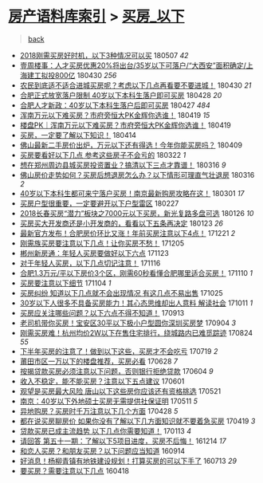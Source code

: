 [房产语料库索引](../../README.md)  > [买房_以下](买房_以下.md)
====
> [back](../README.md)

- [2018刚需买房好时机，以下3种情况可以买](http://jkwz.applinzi.com/ittc/7100299145711715345.html#2018%E5%88%9A%E9%9C%80%E4%B9%B0%E6%88%BF%E5%A5%BD%E6%97%B6%E6%9C%BA%EF%BC%8C%E4%BB%A5%E4%B8%8B3%E7%A7%8D%E6%83%85%E5%86%B5%E5%8F%AF%E4%BB%A5%E4%B9%B0) 180507 *42* 
- [壹周楼事：人才买房优惠20%将出台/35岁以下可落户/“大西安”面积确定/上海建工拟投800亿](http://jkwz.applinzi.com/ittc/7097766596103898129.html#%E5%A3%B9%E5%91%A8%E6%A5%BC%E4%BA%8B%EF%BC%9A%E4%BA%BA%E6%89%8D%E4%B9%B0%E6%88%BF%E4%BC%98%E6%83%A020%25%E5%B0%86%E5%87%BA%E5%8F%B0%2F35%E5%B2%81%E4%BB%A5%E4%B8%8B%E5%8F%AF%E8%90%BD%E6%88%B7%2F%E2%80%9C%E5%A4%A7%E8%A5%BF%E5%AE%89%E2%80%9D%E9%9D%A2%E7%A7%AF%E7%A1%AE%E5%AE%9A%2F%E4%B8%8A%E6%B5%B7%E5%BB%BA%E5%B7%A5%E6%8B%9F%E6%8A%95800%E4%BA%BF) 180430 *256* 
- [农民到底适不适合进城买房呢？考虑以下几点再看要不要进城！](http://jkwz.applinzi.com/ittc/7097695150895793163.html#%E5%86%9C%E6%B0%91%E5%88%B0%E5%BA%95%E9%80%82%E4%B8%8D%E9%80%82%E5%90%88%E8%BF%9B%E5%9F%8E%E4%B9%B0%E6%88%BF%E5%91%A2%EF%BC%9F%E8%80%83%E8%99%91%E4%BB%A5%E4%B8%8B%E5%87%A0%E7%82%B9%E5%86%8D%E7%9C%8B%E8%A6%81%E4%B8%8D%E8%A6%81%E8%BF%9B%E5%9F%8E%EF%BC%81) 180430 *21* 
- [合肥正式放宽落户限制 40岁以下本科生落户即可买房](http://jkwz.applinzi.com/ittc/7097174490649986064.html#%E5%90%88%E8%82%A5%E6%AD%A3%E5%BC%8F%E6%94%BE%E5%AE%BD%E8%90%BD%E6%88%B7%E9%99%90%E5%88%B6+40%E5%B2%81%E4%BB%A5%E4%B8%8B%E6%9C%AC%E7%A7%91%E7%94%9F%E8%90%BD%E6%88%B7%E5%8D%B3%E5%8F%AF%E4%B9%B0%E6%88%BF) 180428 *20* 
- [合肥人才新政：40岁以下本科生落户后即可买房](http://jkwz.applinzi.com/ittc/7096617794579989511.html#%E5%90%88%E8%82%A5%E4%BA%BA%E6%89%8D%E6%96%B0%E6%94%BF%EF%BC%9A40%E5%B2%81%E4%BB%A5%E4%B8%8B%E6%9C%AC%E7%A7%91%E7%94%9F%E8%90%BD%E6%88%B7%E5%90%8E%E5%8D%B3%E5%8F%AF%E4%B9%B0%E6%88%BF) 180427 *484* 
- [浑南万元以下难买房？市府旁恒大PK金辉你选谁！](http://jkwz.applinzi.com/ittc/7093739007362204683.html#%E6%B5%91%E5%8D%97%E4%B8%87%E5%85%83%E4%BB%A5%E4%B8%8B%E9%9A%BE%E4%B9%B0%E6%88%BF%EF%BC%9F%E5%B8%82%E5%BA%9C%E6%97%81%E6%81%92%E5%A4%A7PK%E9%87%91%E8%BE%89%E4%BD%A0%E9%80%89%E8%B0%81%EF%BC%81) 180419 *15* 
- [楼盘PK｜浑南万元以下难买房？市府旁恒大PK金辉你选谁！](http://jkwz.applinzi.com/ittc/7093735577822430218.html#%E6%A5%BC%E7%9B%98PK%EF%BD%9C%E6%B5%91%E5%8D%97%E4%B8%87%E5%85%83%E4%BB%A5%E4%B8%8B%E9%9A%BE%E4%B9%B0%E6%88%BF%EF%BC%9F%E5%B8%82%E5%BA%9C%E6%97%81%E6%81%92%E5%A4%A7PK%E9%87%91%E8%BE%89%E4%BD%A0%E9%80%89%E8%B0%81%EF%BC%81) 180419  
- [买房，一定要了解以下知识！](http://jkwz.applinzi.com/ittc/7091961633469629457.html#%E4%B9%B0%E6%88%BF%EF%BC%8C%E4%B8%80%E5%AE%9A%E8%A6%81%E4%BA%86%E8%A7%A3%E4%BB%A5%E4%B8%8B%E7%9F%A5%E8%AF%86%EF%BC%81) 180414  
- [佛山最新二手房价出炉，万元以下还有得选！今年你能买房吗？](http://jkwz.applinzi.com/ittc/7089993969922737169.html#%E4%BD%9B%E5%B1%B1%E6%9C%80%E6%96%B0%E4%BA%8C%E6%89%8B%E6%88%BF%E4%BB%B7%E5%87%BA%E7%82%89%EF%BC%8C%E4%B8%87%E5%85%83%E4%BB%A5%E4%B8%8B%E8%BF%98%E6%9C%89%E5%BE%97%E9%80%89%EF%BC%81%E4%BB%8A%E5%B9%B4%E4%BD%A0%E8%83%BD%E4%B9%B0%E6%88%BF%E5%90%97%EF%BC%9F) 180409  
- [买房要看好以下几点 参考这些房子不会亏的](http://jkwz.applinzi.com/ittc/7083299648431457286.html#%E4%B9%B0%E6%88%BF%E8%A6%81%E7%9C%8B%E5%A5%BD%E4%BB%A5%E4%B8%8B%E5%87%A0%E7%82%B9+%E5%8F%82%E8%80%83%E8%BF%99%E4%BA%9B%E6%88%BF%E5%AD%90%E4%B8%8D%E4%BC%9A%E4%BA%8F%E7%9A%84) 180322 *1* 
- [想在郑州周边县城买房投资置业？搞清以下三点才靠谱！](http://jkwz.applinzi.com/ittc/7081066430449845264.html#%E6%83%B3%E5%9C%A8%E9%83%91%E5%B7%9E%E5%91%A8%E8%BE%B9%E5%8E%BF%E5%9F%8E%E4%B9%B0%E6%88%BF%E6%8A%95%E8%B5%84%E7%BD%AE%E4%B8%9A%EF%BC%9F%E6%90%9E%E6%B8%85%E4%BB%A5%E4%B8%8B%E4%B8%89%E7%82%B9%E6%89%8D%E9%9D%A0%E8%B0%B1%EF%BC%81) 180316 *9* 
- [佛山房价走势如何？买房后想退房怎么办？以下情形可理直气壮退房](http://jkwz.applinzi.com/ittc/7081057394711069703.html#%E4%BD%9B%E5%B1%B1%E6%88%BF%E4%BB%B7%E8%B5%B0%E5%8A%BF%E5%A6%82%E4%BD%95%EF%BC%9F%E4%B9%B0%E6%88%BF%E5%90%8E%E6%83%B3%E9%80%80%E6%88%BF%E6%80%8E%E4%B9%88%E5%8A%9E%EF%BC%9F%E4%BB%A5%E4%B8%8B%E6%83%85%E5%BD%A2%E5%8F%AF%E7%90%86%E7%9B%B4%E6%B0%94%E5%A3%AE%E9%80%80%E6%88%BF) 180316 *2* 
- [40岁以下本科生都可来宁落户买房！南京最新购房攻略在这！](http://jkwz.applinzi.com/ittc/7075562850217362448.html#40%E5%B2%81%E4%BB%A5%E4%B8%8B%E6%9C%AC%E7%A7%91%E7%94%9F%E9%83%BD%E5%8F%AF%E6%9D%A5%E5%AE%81%E8%90%BD%E6%88%B7%E4%B9%B0%E6%88%BF%EF%BC%81%E5%8D%97%E4%BA%AC%E6%9C%80%E6%96%B0%E8%B4%AD%E6%88%BF%E6%94%BB%E7%95%A5%E5%9C%A8%E8%BF%99%EF%BC%81) 180301 *17* 
- [买房户型很重要，一定要避开以下户型雷区](http://jkwz.applinzi.com/ittc/7074475973573870599.html#%E4%B9%B0%E6%88%BF%E6%88%B7%E5%9E%8B%E5%BE%88%E9%87%8D%E8%A6%81%EF%BC%8C%E4%B8%80%E5%AE%9A%E8%A6%81%E9%81%BF%E5%BC%80%E4%BB%A5%E4%B8%8B%E6%88%B7%E5%9E%8B%E9%9B%B7%E5%8C%BA) 180227  
- [2018长春买房“潜力”板块之7000元以下买房，新光复路多盘可选](http://jkwz.applinzi.com/ittc/7062844690385077254.html#2018%E9%95%BF%E6%98%A5%E4%B9%B0%E6%88%BF%E2%80%9C%E6%BD%9C%E5%8A%9B%E2%80%9D%E6%9D%BF%E5%9D%97%E4%B9%8B7000%E5%85%83%E4%BB%A5%E4%B8%8B%E4%B9%B0%E6%88%BF%EF%BC%8C%E6%96%B0%E5%85%89%E5%A4%8D%E8%B7%AF%E5%A4%9A%E7%9B%98%E5%8F%AF%E9%80%89) 180126 *10* 
- [买房买大开发商还是小开发商的，看看以下五条再决定](http://jkwz.applinzi.com/ittc/7061723703451059206.html#%E4%B9%B0%E6%88%BF%E4%B9%B0%E5%A4%A7%E5%BC%80%E5%8F%91%E5%95%86%E8%BF%98%E6%98%AF%E5%B0%8F%E5%BC%80%E5%8F%91%E5%95%86%E7%9A%84%EF%BC%8C%E7%9C%8B%E7%9C%8B%E4%BB%A5%E4%B8%8B%E4%BA%94%E6%9D%A1%E5%86%8D%E5%86%B3%E5%AE%9A) 180123 *26* 
- [最新官方发布！合肥房价环比又涨！年前买房注意以下4点！](http://jkwz.applinzi.com/ittc/7049580783738553360.html#%E6%9C%80%E6%96%B0%E5%AE%98%E6%96%B9%E5%8F%91%E5%B8%83%EF%BC%81%E5%90%88%E8%82%A5%E6%88%BF%E4%BB%B7%E7%8E%AF%E6%AF%94%E5%8F%88%E6%B6%A8%EF%BC%81%E5%B9%B4%E5%89%8D%E4%B9%B0%E6%88%BF%E6%B3%A8%E6%84%8F%E4%BB%A5%E4%B8%8B4%E7%82%B9%EF%BC%81) 171221 *2* 
- [刚需族买房要注意以下几点！让你买房不愁！](http://jkwz.applinzi.com/ittc/7043597646755791889.html#%E5%88%9A%E9%9C%80%E6%97%8F%E4%B9%B0%E6%88%BF%E8%A6%81%E6%B3%A8%E6%84%8F%E4%BB%A5%E4%B8%8B%E5%87%A0%E7%82%B9%EF%BC%81%E8%AE%A9%E4%BD%A0%E4%B9%B0%E6%88%BF%E4%B8%8D%E6%84%81%EF%BC%81) 171205  
- [郴州新房通：年轻人买房要做好以下六点](http://jkwz.applinzi.com/ittc/7039243430121702416.html#%E9%83%B4%E5%B7%9E%E6%96%B0%E6%88%BF%E9%80%9A%EF%BC%9A%E5%B9%B4%E8%BD%BB%E4%BA%BA%E4%B9%B0%E6%88%BF%E8%A6%81%E5%81%9A%E5%A5%BD%E4%BB%A5%E4%B8%8B%E5%85%AD%E7%82%B9) 171123  
- [对于年轻人买房，以下几点切记注意！](http://jkwz.applinzi.com/ittc/7036506131453707280.html#%E5%AF%B9%E4%BA%8E%E5%B9%B4%E8%BD%BB%E4%BA%BA%E4%B9%B0%E6%88%BF%EF%BC%8C%E4%BB%A5%E4%B8%8B%E5%87%A0%E7%82%B9%E5%88%87%E8%AE%B0%E6%B3%A8%E6%84%8F%EF%BC%81) 171116  
- [合肥1.3万元/平以下房价3个区，刚需60秒看懂合肥哪里适合买房！](http://jkwz.applinzi.com/ittc/7034318151708312593.html#%E5%90%88%E8%82%A51.3%E4%B8%87%E5%85%83%2F%E5%B9%B3%E4%BB%A5%E4%B8%8B%E6%88%BF%E4%BB%B73%E4%B8%AA%E5%8C%BA%EF%BC%8C%E5%88%9A%E9%9C%8060%E7%A7%92%E7%9C%8B%E6%87%82%E5%90%88%E8%82%A5%E5%93%AA%E9%87%8C%E9%80%82%E5%90%88%E4%B9%B0%E6%88%BF%EF%BC%81) 171110 *1* 
- [买房要注意以下细节](http://jkwz.applinzi.com/ittc/7032025386509141008.html#%E4%B9%B0%E6%88%BF%E8%A6%81%E6%B3%A8%E6%84%8F%E4%BB%A5%E4%B8%8B%E7%BB%86%E8%8A%82) 171104 *1* 
- [买房纠纷 知道以下几点就不会出现情况 有这几点不易出售](http://jkwz.applinzi.com/ittc/7028412461848462352.html#%E4%B9%B0%E6%88%BF%E7%BA%A0%E7%BA%B7+%E7%9F%A5%E9%81%93%E4%BB%A5%E4%B8%8B%E5%87%A0%E7%82%B9%E5%B0%B1%E4%B8%8D%E4%BC%9A%E5%87%BA%E7%8E%B0%E6%83%85%E5%86%B5+%E6%9C%89%E8%BF%99%E5%87%A0%E7%82%B9%E4%B8%8D%E6%98%93%E5%87%BA%E5%94%AE) 171025  
- [30岁以下人很多不具备买房能力！其心态思维却出人意料 解读社会](http://jkwz.applinzi.com/ittc/7023308141985530897.html#30%E5%B2%81%E4%BB%A5%E4%B8%8B%E4%BA%BA%E5%BE%88%E5%A4%9A%E4%B8%8D%E5%85%B7%E5%A4%87%E4%B9%B0%E6%88%BF%E8%83%BD%E5%8A%9B%EF%BC%81%E5%85%B6%E5%BF%83%E6%80%81%E6%80%9D%E7%BB%B4%E5%8D%B4%E5%87%BA%E4%BA%BA%E6%84%8F%E6%96%99+%E8%A7%A3%E8%AF%BB%E7%A4%BE%E4%BC%9A) 171011 *1* 
- [买房应关注哪些问题？以下六点不得不知道！](http://jkwz.applinzi.com/ittc/7012742568792818704.html#%E4%B9%B0%E6%88%BF%E5%BA%94%E5%85%B3%E6%B3%A8%E5%93%AA%E4%BA%9B%E9%97%AE%E9%A2%98%EF%BC%9F%E4%BB%A5%E4%B8%8B%E5%85%AD%E7%82%B9%E4%B8%8D%E5%BE%97%E4%B8%8D%E7%9F%A5%E9%81%93%EF%BC%81) 170913  
- [老司机带你买房！宝安区30平以下极小户型圆你深圳买房梦](http://jkwz.applinzi.com/ittc/7009488473948685329.html#%E8%80%81%E5%8F%B8%E6%9C%BA%E5%B8%A6%E4%BD%A0%E4%B9%B0%E6%88%BF%EF%BC%81%E5%AE%9D%E5%AE%89%E5%8C%BA30%E5%B9%B3%E4%BB%A5%E4%B8%8B%E6%9E%81%E5%B0%8F%E6%88%B7%E5%9E%8B%E5%9C%86%E4%BD%A0%E6%B7%B1%E5%9C%B3%E4%B9%B0%E6%88%BF%E6%A2%A6) 170904 *3* 
- [刚需买房难！杭州均价2W以下在售住宅排行，绕城路内已难觅踪迹](http://jkwz.applinzi.com/ittc/7005046213253268497.html#%E5%88%9A%E9%9C%80%E4%B9%B0%E6%88%BF%E9%9A%BE%EF%BC%81%E6%9D%AD%E5%B7%9E%E5%9D%87%E4%BB%B72W%E4%BB%A5%E4%B8%8B%E5%9C%A8%E5%94%AE%E4%BD%8F%E5%AE%85%E6%8E%92%E8%A1%8C%EF%BC%8C%E7%BB%95%E5%9F%8E%E8%B7%AF%E5%86%85%E5%B7%B2%E9%9A%BE%E8%A7%85%E8%B8%AA%E8%BF%B9) 170824 *55* 
- [下半年买房的注意了！做到以下这些，买房才不会吃亏](http://jkwz.applinzi.com/ittc/6992062141925164048.html#%E4%B8%8B%E5%8D%8A%E5%B9%B4%E4%B9%B0%E6%88%BF%E7%9A%84%E6%B3%A8%E6%84%8F%E4%BA%86%EF%BC%81%E5%81%9A%E5%88%B0%E4%BB%A5%E4%B8%8B%E8%BF%99%E4%BA%9B%EF%BC%8C%E4%B9%B0%E6%88%BF%E6%89%8D%E4%B8%8D%E4%BC%9A%E5%90%83%E4%BA%8F) 170719 *2* 
- [莆田市区一万以下的楼盘推荐，买房必看](http://jkwz.applinzi.com/ittc/6984139657175385093.html#%E8%8E%86%E7%94%B0%E5%B8%82%E5%8C%BA%E4%B8%80%E4%B8%87%E4%BB%A5%E4%B8%8B%E7%9A%84%E6%A5%BC%E7%9B%98%E6%8E%A8%E8%8D%90%EF%BC%8C%E4%B9%B0%E6%88%BF%E5%BF%85%E7%9C%8B) 170628 *7* 
- [按揭贷款买房必须注意以下问题，否则银行拒绝贷款](http://jkwz.applinzi.com/ittc/6975031861192426500.html#%E6%8C%89%E6%8F%AD%E8%B4%B7%E6%AC%BE%E4%B9%B0%E6%88%BF%E5%BF%85%E9%A1%BB%E6%B3%A8%E6%84%8F%E4%BB%A5%E4%B8%8B%E9%97%AE%E9%A2%98%EF%BC%8C%E5%90%A6%E5%88%99%E9%93%B6%E8%A1%8C%E6%8B%92%E7%BB%9D%E8%B4%B7%E6%AC%BE) 170604 *9* 
- [收入不稳定，能不能买房？注意以下五点建议](http://jkwz.applinzi.com/ittc/6974146266932970500.html#%E6%94%B6%E5%85%A5%E4%B8%8D%E7%A8%B3%E5%AE%9A%EF%BC%8C%E8%83%BD%E4%B8%8D%E8%83%BD%E4%B9%B0%E6%88%BF%EF%BC%9F%E6%B3%A8%E6%84%8F%E4%BB%A5%E4%B8%8B%E4%BA%94%E7%82%B9%E5%BB%BA%E8%AE%AE) 170601  
- [观望是买房最大风险 唐山以下这些房你应该还有资格挑选](http://jkwz.applinzi.com/ittc/6970067330036925445.html#%E8%A7%82%E6%9C%9B%E6%98%AF%E4%B9%B0%E6%88%BF%E6%9C%80%E5%A4%A7%E9%A3%8E%E9%99%A9+%E5%94%90%E5%B1%B1%E4%BB%A5%E4%B8%8B%E8%BF%99%E4%BA%9B%E6%88%BF%E4%BD%A0%E5%BA%94%E8%AF%A5%E8%BF%98%E6%9C%89%E8%B5%84%E6%A0%BC%E6%8C%91%E9%80%89) 170521  
- [南京：40岁以下外地硕士买房无需提供社保证明](http://jkwz.applinzi.com/ittc/6966300855870424069.html#%E5%8D%97%E4%BA%AC%EF%BC%9A40%E5%B2%81%E4%BB%A5%E4%B8%8B%E5%A4%96%E5%9C%B0%E7%A1%95%E5%A3%AB%E4%B9%B0%E6%88%BF%E6%97%A0%E9%9C%80%E6%8F%90%E4%BE%9B%E7%A4%BE%E4%BF%9D%E8%AF%81%E6%98%8E) 170511 *5* 
- [异地购房？买房时千万注意以下几个方面](http://jkwz.applinzi.com/ittc/6961607517107913732.html#%E5%BC%82%E5%9C%B0%E8%B4%AD%E6%88%BF%EF%BC%9F%E4%B9%B0%E6%88%BF%E6%97%B6%E5%8D%83%E4%B8%87%E6%B3%A8%E6%84%8F%E4%BB%A5%E4%B8%8B%E5%87%A0%E4%B8%AA%E6%96%B9%E9%9D%A2) 170428 *5* 
- [都在说买房聊房价 如果你没有了解以下几方面知识就不要着急买房](http://jkwz.applinzi.com/ittc/6958209953927005188.html#%E9%83%BD%E5%9C%A8%E8%AF%B4%E4%B9%B0%E6%88%BF%E8%81%8A%E6%88%BF%E4%BB%B7+%E5%A6%82%E6%9E%9C%E4%BD%A0%E6%B2%A1%E6%9C%89%E4%BA%86%E8%A7%A3%E4%BB%A5%E4%B8%8B%E5%87%A0%E6%96%B9%E9%9D%A2%E7%9F%A5%E8%AF%86%E5%B0%B1%E4%B8%8D%E8%A6%81%E7%9D%80%E6%80%A5%E4%B9%B0%E6%88%BF) 170419 *3* 
- [贷款买房已成主流趋势 以下几点你需要知道！](http://jkwz.applinzi.com/ittc/6922684452194223108.html#%E8%B4%B7%E6%AC%BE%E4%B9%B0%E6%88%BF%E5%B7%B2%E6%88%90%E4%B8%BB%E6%B5%81%E8%B6%8B%E5%8A%BF+%E4%BB%A5%E4%B8%8B%E5%87%A0%E7%82%B9%E4%BD%A0%E9%9C%80%E8%A6%81%E7%9F%A5%E9%81%93%EF%BC%81) 170113 *4* 
- [请回答 第五十一期：了解以下5项目进度，买房不后悔！](http://jkwz.applinzi.com/ittc/6911416553416688645.html#%E8%AF%B7%E5%9B%9E%E7%AD%94+%E7%AC%AC%E4%BA%94%E5%8D%81%E4%B8%80%E6%9C%9F%EF%BC%9A%E4%BA%86%E8%A7%A3%E4%BB%A5%E4%B8%8B5%E9%A1%B9%E7%9B%AE%E8%BF%9B%E5%BA%A6%EF%BC%8C%E4%B9%B0%E6%88%BF%E4%B8%8D%E5%90%8E%E6%82%94%EF%BC%81) 161214 *17* 
- [和恋人买房？和朋友买房？以下问题应当知道](http://jkwz.applinzi.com/ittc/6877644566764717060.html#%E5%92%8C%E6%81%8B%E4%BA%BA%E4%B9%B0%E6%88%BF%EF%BC%9F%E5%92%8C%E6%9C%8B%E5%8F%8B%E4%B9%B0%E6%88%BF%EF%BC%9F%E4%BB%A5%E4%B8%8B%E9%97%AE%E9%A2%98%E5%BA%94%E5%BD%93%E7%9F%A5%E9%81%93) 160914  
- [好消息！杨柳青镇有地铁建设规划！打算买房的可以下手了](http://jkwz.applinzi.com/ittc/6854396028719203333.html#%E5%A5%BD%E6%B6%88%E6%81%AF%EF%BC%81%E6%9D%A8%E6%9F%B3%E9%9D%92%E9%95%87%E6%9C%89%E5%9C%B0%E9%93%81%E5%BB%BA%E8%AE%BE%E8%A7%84%E5%88%92%EF%BC%81%E6%89%93%E7%AE%97%E4%B9%B0%E6%88%BF%E7%9A%84%E5%8F%AF%E4%BB%A5%E4%B8%8B%E6%89%8B%E4%BA%86) 160713 *29* 
- [要买房？需要注意以下几点](http://jkwz.applinzi.com/ittc/6822480028642051077.html#%E8%A6%81%E4%B9%B0%E6%88%BF%EF%BC%9F%E9%9C%80%E8%A6%81%E6%B3%A8%E6%84%8F%E4%BB%A5%E4%B8%8B%E5%87%A0%E7%82%B9) 160418  
